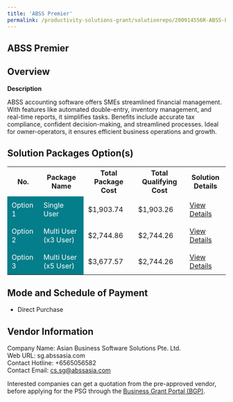 ```yaml
---
title: 'ABSS Premier'
permalink: /productivity-solutions-grant/solutionrepo/200914556R-ABSS-Prmr-G
---
```


## ABSS Premier

## Overview

**Description**

ABSS accounting software offers SMEs streamlined financial management. With features like automated double-entry, inventory management, and real-time reports, it simplifies tasks. Benefits include accurate tax compliance, confident decision-making, and streamlined processes. Ideal for owner-operators, it ensures efficient business operations and growth.

## Solution Packages Option(s)

<table>
<tr>
<th><b>No.</b></th>
<th><b>Package Name</b></th>
<th><b>Total Package Cost</b></th>
<th><b>Total Qualifying Cost</b></th>
<th><b>Solution Details</b></th>
</tr>
<tr>
<td style='padding: 10px; background-color: #037E8A; color: #FFFFFF;'>Option 1</td>
<td style='padding: 10px; background-color: #037E8A; color: #FFFFFF;'>Single User</td>
<td style='padding: 10px;'>$1,903.74</td>
<td style='padding: 10px;'>$1,903.26</td>
<td style='padding: 10px;'><a href='/psg/ABSS_Premier_15082024_Desensitised_Annex3_Part1.pdf' target='_blank'>View Details</a></td>
</tr>
<tr>
<td style='padding: 10px; background-color: #037E8A; color: #FFFFFF;'>Option 2</td>
<td style='padding: 10px; background-color: #037E8A; color: #FFFFFF;'>Multi User (x3 User)</td>
<td style='padding: 10px;'>$2,744.86</td>
<td style='padding: 10px;'>$2,744.26</td>
<td style='padding: 10px;'><a href='/psg/ABSS_Premier_15082024_Desensitised_Annex3_Part2.pdf' target='_blank'>View Details</a></td>
</tr>
<tr>
<td style='padding: 10px; background-color: #037E8A; color: #FFFFFF;'>Option 3</td>
<td style='padding: 10px; background-color: #037E8A; color: #FFFFFF;'>Multi User (x5 User)</td>
<td style='padding: 10px;'>$3,677.57</td>
<td style='padding: 10px;'>$2,744.26</td>
<td style='padding: 10px;'><a href='/psg/ABSS_Premier_15082024_Desensitised_Annex3_Part3.pdf' target='_blank'>View Details</a></td>
</tr>
</table>

## Mode and Schedule of Payment

 - Direct Purchase

## Vendor Information

 Company Name: Asian Business Software Solutions Pte. Ltd.<br>Web URL: sg.abssasia.com <br>Contact Hotline: +6565056582 <br>Contact Email: cs.sg@abssasia.com <br>

Interested companies can get a quotation from the pre-approved vendor, before applying for the PSG through the <a href='https://www.businessgrants.gov.sg/' target='_blank' rel='noopener'>Business Grant Portal (BGP)</a>.

<script src="/jquery/resize-tables.js"></script>
